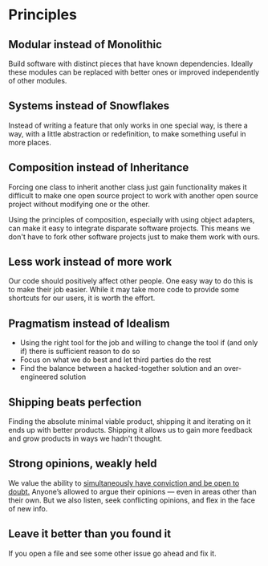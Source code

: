 # Principles

## Modular instead of Monolithic
Build software with distinct pieces that have known dependencies. Ideally these modules can be replaced with better ones or improved independently of other modules.

## Systems instead of Snowflakes
Instead of writing a feature that only works in one special way, is there a way, with a little abstraction or redefinition, to make something useful in more places.

## Composition instead of Inheritance
Forcing one class to inherit another class just gain functionality makes it difficult to make one open source project to work with another open source project without modifying one or the other.

Using the principles of composition, especially with using object adapters, can make it easy to integrate disparate software projects. This means we don't have to fork other software projects just to make them work with ours.

## Less work instead of more work
Our code should positively affect other people. One easy way to do this is to make their job easier. While it may take more code to provide some shortcuts for our users, it is worth the effort.

## Pragmatism instead of Idealism

* Using the right tool for the job and willing to change the tool if (and only if) there is sufficient reason to do so
* Focus on what we do best and let third parties do the rest
* Find the balance between a hacked-together solution and an over-engineered solution

## Shipping beats perfection
Finding the absolute minimal viable product, shipping it and iterating on it ends up with better products. Shipping it allows us to gain more feedback and grow products in ways we hadn't thought.

## Strong opinions, weakly heldWe value the ability to [simultaneously have conviction and be open to doubt.](http://www.saffo.com/02008/07/26/strong-opinions-weakly-held/)  Anyone’s allowed to argue their opinions — even in areas other than their own. But we also listen, seek conflicting opinions, and flex in the face of new info.

## Leave it better than you found it
If you open a file and see some other issue go ahead and fix it.